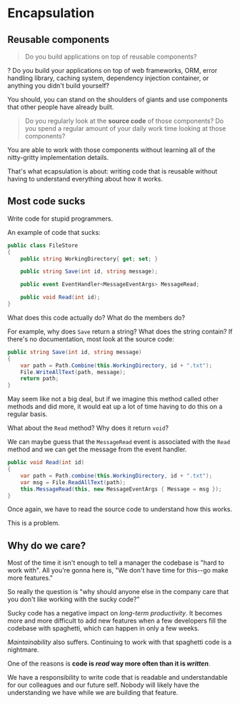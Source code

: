 # Encapsulation

## Reusable components

> Do you build applications on top of reusable components?

? Do you build your applications on top of web frameworks, ORM, error handling library, caching system, dependency injection container, or anything you didn't build yourself?

You should, you can stand on the shoulders of giants and use components that other people have already built.

> Do you regularly look at the **source code** of those components? Do you spend a regular amount of your daily work time looking at those components?

You are able to work with those components without learning all of the nitty-gritty implementation details.

That's what ecapsulation is about: writing code that is reusable without having to understand everything about how it works.

## Most code sucks

Write code for stupid programmers.

An example of code that sucks:

``` C#
public class FileStore
{
    public string WorkingDirectory{ get; set; }

    public string Save(int id, string message);

    public event EventHandler<MessageEventArgs> MessageRead;

    public void Read(int id);
}
```

What does this code actually do? What do the members do?

For example, why does `Save` return a string? What does the string contain? If there's no documentation, most look at the source code:

``` C#
public string Save(int id, string message)
{
    var path = Path.Combine(this.WorkingDirectory, id + ".txt");
    File.WriteAllText(path, message);
    return path;
}
```

May seem like not a big deal, but if we imagine this method called other methods and did more, it would eat up a lot of time having to do this on a regular basis.

What about the `Read` method? Why does it return `void`?

We can maybe guess that the `MessageRead` event is associated with the `Read` method and we can get the message from the event handler.

``` C#
public void Read(int id)
{
    var path = Path.combine(this.WorkingDirectory, id + ".txt");
    var msg = File.ReadAllText(path);
    this.MessageRead(this, new MessageEventArgs { Message = msg });
}
```

Once again, we have to read the source code to understand how this works.

This is a problem.

## Why do we care?

Most of the time it isn't enough to tell a manager the codebase is "hard to work with". All you're gonna here is, "We don't have time for this--go make more features."

So really the question is "why should anyone else in the company care that you don't like working with the sucky code?"

Sucky code has a negative impact on *long-term productivity*. It becomes more and more difficult to add new features when a few developers fill the codebase with spaghetti, which can happen in only a few weeks.

*Maintainability* also suffers. Continuing to work with that spaghetti code is a nightmare.

One of the reasons is **code is _read_ way more often than it is _written_**.

We have a responsibility to write code that is readable and understandable for our colleagues and our future self. Nobody will likely have the understanding we have while we are building that feature.

